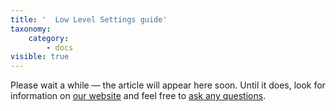 ```yaml
---
title: '  Low Level Settings guide'
taxonomy:
    category:
        - docs
visible: true
---
```


Please wait a while — the article will appear here soon. Until it does, look for information on [our website](https://adguard-vpn.com/en/welcome.html) and feel free to [ask any questions](https://adguard.com/en/support.html). 